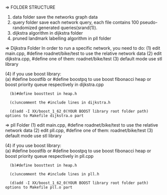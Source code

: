 => FOLDER STRUCTURE
1. data folder save the networks graph data
2. query folder save each network query, each file contains 100 pseudo-randomized generated queries(srand(1)).
3. dijkstra algorithm in dijkstra folder
4. pruned landmark labelling algorithm in pll folder


=> Dijkstra Folder
In order to run a specific network, you need to do:
   (1) edit main.cpp, #define roadnet/bike/test to use the relative network data
   (2) edit dijkstra.cpp, #define one of them: roadnet/bike/test 
   (3) default mode use stl library
      
   (4) if you use boost library:   
      (a) #define boostfib or #define boostpq to use boost fibonacci heap or boost 
          priority queue respectively in dijkstra.cpp

      (b)#define boosttest in heap.h  
      
      (c)uncomment the #include lines in dijkstra.h
      
      (d)add -I XX/boost_1_62_0(YOUR BOOST library root folder path) options to Makefile dijkstra.o part


=> pll Folder
  (1) edit main.cpp, #define roadnet/bike/test to use the relative network data
  (2) edit pll.cpp, #define one of them: roadnet/bike/test
  (3) default mode use stl library
      
  (4) if you use boost library:   
      (a) #define boostfib or #define boostpq to use boost fibonacci heap or boost 
          priority queue respectively in pll.cpp

      (b)#define boosttest in heap.h  
      
      (c)uncomment the #include lines in pll.h
      
      (d)add -I XX/boost_1_62_0(YOUR BOOST library root folder path) options to Makefile pll.o part


